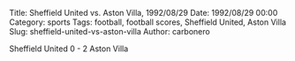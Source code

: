 Title: Sheffield United vs. Aston Villa, 1992/08/29
Date: 1992/08/29 00:00
Category: sports
Tags: football, football scores, Sheffield United, Aston Villa
Slug: sheffield-united-vs-aston-villa
Author: carbonero


Sheffield United 0 - 2 Aston Villa

